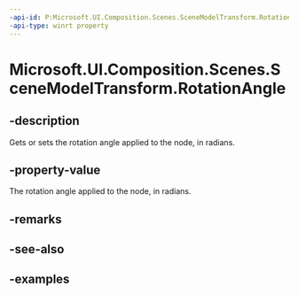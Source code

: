 ```yaml
---
-api-id: P:Microsoft.UI.Composition.Scenes.SceneModelTransform.RotationAngle
-api-type: winrt property
---
```


<!-- Property syntax.
public float RotationAngle { get;  set; }
-->

# Microsoft.UI.Composition.Scenes.SceneModelTransform.RotationAngle

## -description

Gets or sets the rotation angle applied to the node, in radians.

## -property-value

The rotation angle applied to the node, in radians.

## -remarks

## -see-also

## -examples

